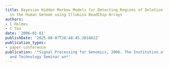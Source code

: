 ```yaml
---
title: Bayesian Hidden Markov Models for Detecting Regions of Deletion and Duplication
  in the Human Genome using Illumina BeadChip Arrays
authors:
- C Holmes
- C Yau
date: '2006-01-01'
publishDate: '2025-08-07T20:48:45.281682Z'
publication_types:
- paper-conference
publication: '*Signal Processing for Genomics, 2006. The Institution of Engineering
  and Technology Seminar on*'
---
```

